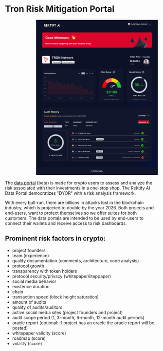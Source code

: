 # Tron Risk Mitigation Portal

<!-- image -->
<p align="center">
  <img src="Tron-Portal.PNG" alt="" width="400" class="center" style="margin-left: 100px;"/>
</p>

The [data portal](https://www.figma.com/proto/4AW5pl8RHGDHvH4C1qYk52/Rektify-Dashboard?node-id=427%3A9788&starting-point-node-id=540%3A4580) (beta) is made for crypto users to assess and analyze the risk associated with their investments in a one-stop shop. The Rektify AI Data Portal democratizes "DYOR" with a risk analysis framework.

With every bull-run, there are billions in attacks lost in the blockchain industry, which is projected to double by the year 2026. Both projects and end-users, want to protect themselves so we offer suites for both customers. The data portals are intended to be used by end-users to connect their wallets and receive access to risk dashboards.

## Prominent risk factors in crypto:
- project founders
- team (experience)
- quality documentation (comments, architecture, code analysis)
- protocol growth
- transparency with token holders
- protocol security/privacy (whitepaper/liteppaper)
- social media behavior
- existence duration
- chain
- transaction speed (block height saturation)
- amount of audits
- quality of audits/auditors
- active social media sites (project founders and project)
- audit scope period (1, 3-month, 6-month, 12-month audit periods)
- oracle report (optional: If project has an oracle the oracle report will be posted)
- whitepaper validity (score)
- roadmap (score)
- volality (score)
